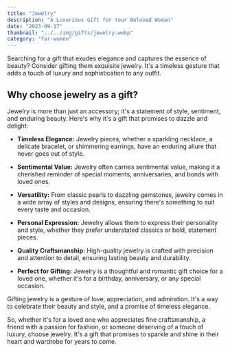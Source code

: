 ```yaml
---
title: "Jewelry"
description: "A Luxurious Gift for Your Beloved Woman"
date: "2023-09-17"
thumbnail: "../../img/gifts/jewelry.webp"
category: "for-women"
---
```

Searching for a gift that exudes elegance and captures the essence of beauty? Consider gifting them exquisite jewelry. It's a timeless gesture that adds a touch of luxury and sophistication to any outfit.

## Why choose jewelry as a gift?

Jewelry is more than just an accessory; it's a statement of style, sentiment, and enduring beauty. Here's why it's a gift that promises to dazzle and delight:

- **Timeless Elegance:** Jewelry pieces, whether a sparkling necklace, a delicate bracelet, or shimmering earrings, have an enduring allure that never goes out of style.

- **Sentimental Value:** Jewelry often carries sentimental value, making it a cherished reminder of special moments, anniversaries, and bonds with loved ones.

- **Versatility:** From classic pearls to dazzling gemstones, jewelry comes in a wide array of styles and designs, ensuring there's something to suit every taste and occasion.

- **Personal Expression:** Jewelry allows them to express their personality and style, whether they prefer understated classics or bold, statement pieces.

- **Quality Craftsmanship:** High-quality jewelry is crafted with precision and attention to detail, ensuring lasting beauty and durability.

- **Perfect for Gifting:** Jewelry is a thoughtful and romantic gift choice for a loved one, whether it's for a birthday, anniversary, or any special occasion.

Gifting jewelry is a gesture of love, appreciation, and admiration. It's a way to celebrate their beauty and style, and a promise of timeless elegance.

So, whether it's for a loved one who appreciates fine craftsmanship, a friend with a passion for fashion, or someone deserving of a touch of luxury, choose jewelry. It's a gift that promises to sparkle and shine in their heart and wardrobe for years to come.
